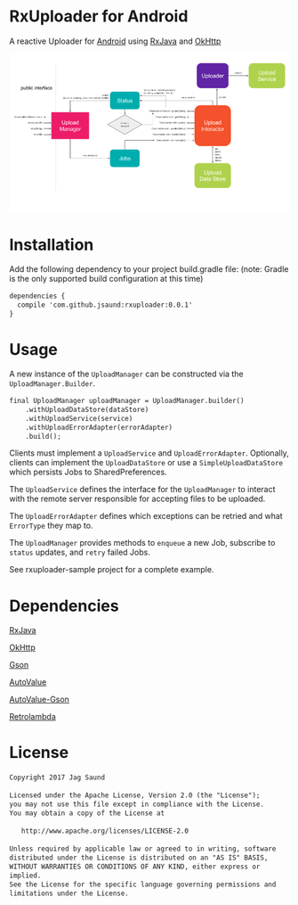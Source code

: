 RxUploader for Android
=======

A reactive Uploader for [Android][1] using [RxJava][2] and [OkHttp][3]

![](docs/static/rxuploader_architecture.png)

Installation
=======
Add the following dependency to your project build.gradle file:
(note: Gradle is the only supported build configuration at this time)
```
dependencies {
  compile 'com.github.jsaund:rxuploader:0.0.1'
}
```

Usage
=======
A new instance of the `UploadManager` can be constructed via the `UploadManager.Builder`.
```
final UploadManager uploadManager = UploadManager.builder()
    .withUploadDataStore(dataStore)
    .withUploadService(service)
    .withUploadErrorAdapter(errorAdapter)
    .build();
```

Clients must implement a `UploadService` and `UploadErrorAdapter`. Optionally, clients can implement the `UploadDataStore` or use a `SimpleUploadDataStore` which persists Jobs to SharedPreferences.

The `UploadService` defines the interface for the `UploadManager` to interact with the remote server responsible for accepting files to be uploaded.

The `UploadErrorAdapter` defines which exceptions can be retried and what `ErrorType` they map to.

The `UploadManager` provides methods to `enqueue` a new Job, subscribe to `status` updates, and `retry` failed Jobs.

See rxuploader-sample project for a complete example.

Dependencies
=======

[RxJava][2]

[OkHttp][3]

[Gson][4]

[AutoValue][5]

[AutoValue-Gson][6]

[Retrolambda][7]

License
=======

    Copyright 2017 Jag Saund

    Licensed under the Apache License, Version 2.0 (the "License");
    you may not use this file except in compliance with the License.
    You may obtain a copy of the License at

       http://www.apache.org/licenses/LICENSE-2.0

    Unless required by applicable law or agreed to in writing, software
    distributed under the License is distributed on an "AS IS" BASIS,
    WITHOUT WARRANTIES OR CONDITIONS OF ANY KIND, either express or implied.
    See the License for the specific language governing permissions and
    limitations under the License.

[1]: https://developer.android.com
[2]: https://github.com/ReactiveX/RxJava
[3]: https://github.com/square/okhttp
[4]: https://github.com/google/gson
[5]: https://github.com/google/auto/tree/master/value
[6]: https://github.com/rharter/auto-value-gson
[7]: https://github.com/evant/gradle-retrolambda
